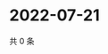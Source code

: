 # 2022-07-21

共 0 条

<!-- BEGIN WEIBO -->
<!-- 最后更新时间 Thu Jul 21 2022 00:25:02 GMT+0800 (China Standard Time) -->

<!-- END WEIBO -->
